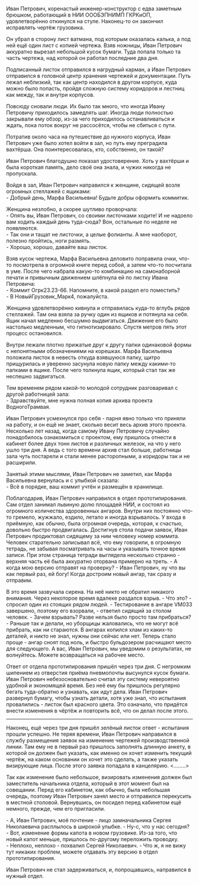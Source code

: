 Иван Петрович, коренастый инженер-конструктор с едва заметным брюшком, работающий в НИИ ОООБЭПНИМП ГКРКиОП, удовлетворённо откинулся на стуле. Наконец-то он закончил исправлять чертёж грузовика.

Он убрал в сторону лист ватмана, под которым оказалась калька, а под ней ещё один лист с копией чертежа. Взяв ножницы, Иван Петрович аккуратно вырезал небольшой кусок бумаги. Туда попала только та часть чертежа, над которой он работал последние два дня.

Подписанный листок отправился в нагрудный карман, а Иван Петрович отправился в головной центр хранения чертежей и документации. Путь лежал неблизкий, так как центр находился в другом корпусе, куда можно было попасть, пройдя сложную систему коридоров и лестниц как между, так и внутри корпусов.

Повсюду сновали люди. Их было так много, что иногда Ивану Петровичу приходилось замедлять шаг. Иногда люди полностью закрывали ему обзор, из-за чего приходилось останавливаться и ждать, пока поток вокруг не рассосётся, чтобы не сбиться с пути.

Потратив около часа на путешествие до нужного корпуса, Иван Петрович уже было хотел войти в зал, но путь ему преградила вахтёрша. Она поинтересовалась, кто, собственно, он такой?

Иван Петрович благодушно показал удостоверение. Хоть у вахтёрши и была короткая память, дело своё она знала, и чужих никогда не пропускала.

Войдя в зал, Иван Петрович направился к женщине, сидящей возле огромных стеллажей с ящиками:  
\- Добрый день, Марфа Васильевна! Будьте добры оформить коммитик.

Женщина незлобно, а скорее шутливо проворчала:  
\- Опять вы, Иван Петрович, со своими листочками ходите! И не надоело вам ходить каждый день туда-сюда?
Вон, остальные по неделе не появляются.  
\- Так они и тащат не листочки, а целые фолианты. А мне наоборот, полезно пройтись, ноги размять.  
\- Хорошо, хорошо, давайте ваш листок.
 
Взяв кусок чертежа, Марфа Васильевна деловито поправила очки, что-то посмотрела в огромной книге перед собой, а затем что-то посчитала в уме.
После чего набрала какую-то комбинацию на самонаборной печати и привычным движением шлёпнула ей по листку Ивана Петровича:  
\- Коммит Огрк23.23-66. Напомните, в какой раздел его поместить?  
\- В НовыйГрузовик_Марк4, пожалуйста.
 
 Женщина удовлетворённо кивнула и отправилась куда-то вглубь рядов стеллажей.
 Там она взяла за ручку один из ящиков и потянула на себя. Ящик начал медленно бесшумно выдвигаться.
 Движение его было настолько медленным, что гипнотизировало. Спустя метров пять этот процесс остановился.
 
 Внутри лежали плотно прижатые друг к другу папки одинаковой формы с непонятными обозначениями на корешках. Марфа Васильевна положила листок в невесть откуда взявшуюся папку, щитро прищурилась и уверенно засунула новую папку между какими-то папками в ящике. После чего толкнула ящик, который стал так же неспешно задвигаться.
 
 Тем временем рядом какой-то молодой сотрудник разговаривал с другой работницей зала:  
 \- Здравствуйте, мне нужна полная копия архива проекта ВодногоТрамвая.
 
Иван Петрович усмехнулся про себя - парня явно только что приняли на работу, и он ещё не знает, сколько весит весь архив этого проекта.
Несколько лет назад, когда самому Ивану Петровичу случайно понадобилось ознакомиться с проектом, ему пришлось отнести в кабинет более двух тонн листов и различных железок, на что у него ушло три дня.
А ведь с того времени архив стал больше, работницы зала чуть постарели и стали менее расторопными, а коридоры так и не расширили.
 
Занятый этими мыслями, Иван Петрович не заметил, как Марфа Васильевна вернулась и с улыбкой сказала:  
\- Всё в порядке, ваш коммит учтён и размещён в хранилище.
 
 Поблагодарив, Иван Петрович направился в отдел прототипирования. Сам отдел занимал львиную долю площадей НИИ, и состоял из огромного количества здоровенных ангаров. Внутри них постоянно что-то гремело, жужжало, ездило, летало и иногда взрывалось.
 У входа в приёмную, как обычно, была огромная очередь, которая, к счастью, довольно быстро продвигалась. Достигнув стола подачи заявок, Иван Петрович продиктовал сидящему за ним человеку номер коммита. Человек старательно записывал всё, что ему говорили, в огромную тетрадь, не забывая посматривать на часы и указывать точное время записи. При этом страница тетради выглядела несколько странно - верхняя часть её была аккуратно оторвана примерно на треть.
 \- А когда мою версию отправят на проверку?
 \- Иван Петрович, ну что вы как первый раз, ей богу! Когда достроим новый ангар, так сразу и отправим.
 
 В это время зазвучала сирена. На неё никто не обратил никакого внимания. Через некоторое время вдалеке раздался взрыв.
 \- Что это? - спросил один из стоящих рядом людей.
 \- Тестирование в ангаре VM033 завершено, поэтому его взорвали, - ответил сидящий за столом человек.
 \- Зачем взрывать? Разве нельзя было просто там прибраться?
 \- Раньше так и делали, но уборщицы жаловались, что не могут всё прибрать, как ни стараются. В ангарах копился хлам из каких-то деталей, и никто не знал, нужны они сейчас или нет. Теперь стало проще - ангар сноят под ноль, и быстро бульдозером расчищают место для следующего. А вас, Иван Петрович, мы уведомим о результатах, не волнуйтесь. Можете возвращаться на рабочее место.
 
Ответ от отдела прототипирования пришёл через три дня. С негромким шипением из отверстия приёма пневмопочты высунулся кусок бумаги. Иван Петрович небезосновательно считал эту систему невероятно удобной и экономящей время. Без неё ему бы пришлось регулярно бегать туда-обратно и узнавать, как идут дела.
Иван Петрович развернул бумагу, чтобы узнать детали, хотя уже знал, что испытания провалились - листок был красного цвета.
Это означало, что придётся внести изменения в чёртёж и повторить всё, что он делал после этого.
 
 ***
 
 Наконец, ещё через три дня пришёл зелёный листок ответ - испытания прошли успешно. Не теряя времени, Иван Петрович направился в службу размещения заявок на изменение чертежей производственной линии.
 Там ему не в первый раз пришлось заполнять длинную анкету, в которой он должен был указать, как именно он хочет изменить текущий чертёж, на каком основании он хочет это сделать, а также указать визирующие лица.
 После этого заявка попадала в канцелярию. <........>
 
 Так как изменение было небольшое, визировать изменения должен был заместитель начальника отдела, который в этот момент был на совещании.
 Перед его кабинетом, как обычно, была небольшая очередь, поэтому Иван Петрович занял место и отправился перекусить в местной столовой.
 Вернувшись, он посидел перед кабинетом ещё немного, прежде, чем его пригласили.
 
 \- А, Иван Петрович, моё почтение - лицо замначальника Сергея Николаевича расплылось в широкой улыбке. - Ну-с, что у нас сегодня?  
 \- Вот, изменение формы капота в новом грузовике. Из-за того, что новый капот меньше, пришлось по-другому переложить проводку.  
 \- Неплохо, неплохо - похвалил Сергей Николаевич. - Что ж, я не вижу тут никаких проблем, можете отдавать эту версию в отдел прототипирования.
 
 Иван Петрович не стал задерживаться, и, попрощавшись, направился в нужный отдел. 
